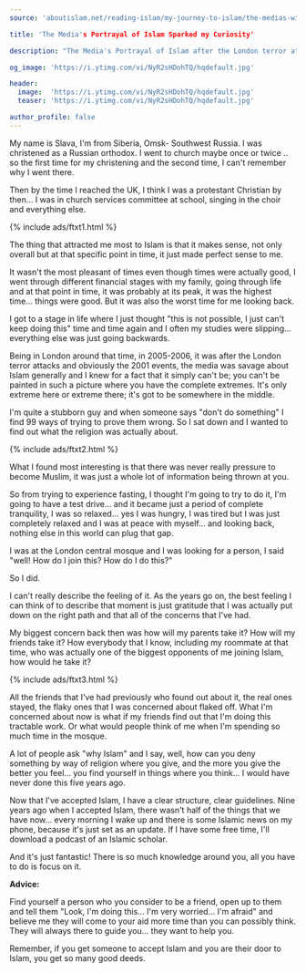 ```yaml
---
source: 'aboutislam.net/reading-islam/my-journey-to-islam/the-medias-wild-portrayal-of-islam-sparked-my-curiosity'

title: 'The Media's Portrayal of Islam Sparked my Curiosity'

description: "The Media's Portrayal of Islam after the London terror attacks in sparked my curiosity"

og_image: 'https://i.ytimg.com/vi/NyR2sHDohTQ/hqdefault.jpg'

header:
  image:  'https://i.ytimg.com/vi/NyR2sHDohTQ/hqdefault.jpg'
  teaser: 'https://i.ytimg.com/vi/NyR2sHDohTQ/hqdefault.jpg'

author_profile: false
---
```


My name is Slava, I'm from Siberia, Omsk- Southwest Russia. I was christened
as a Russian orthodox. I went to church maybe once or twice .. so the first time
for my christening and the second time, I can't remember why I went there.

Then by the time I reached the UK, I think I was a protestant Christian by
then... I was in church services committee at school, singing in the choir and
everything else.

{% include ads/ftxt1.html %}

The thing that attracted me most to
Islam is that it makes sense, not only overall but at that specific point
in time, it just made perfect sense to me.

It wasn't the most pleasant of times even though times were actually good, I
went through different financial stages with my family, going through life and
at that point in time, it was probably at its peak, it was the highest time...
things were good. But it was also the worst time for me looking back.

I got to a stage in life where I just thought "this is not possible, I just
can't keep doing this" time and time again and I often my studies were
slipping... everything else was just going backwards.

Being in London around that time, in 2005-2006, it was after the London
terror attacks and obviously the 2001 events, the
media was savage about Islam generally and I knew for
a fact that it simply can't be; you can't be painted in such a
picture where you have the complete extremes. It's only extreme here or
extreme there; it's got to be somewhere in the middle.

I'm quite a stubborn guy and when someone says "don't do something" I find 99
ways of trying to prove them wrong. So I sat down and I wanted to find out
what the religion was actually about.

{% include ads/ftxt2.html %}

What I found most interesting is that there was never really
pressure to become Muslim, it was just a whole lot
of information being thrown at you.

So from trying to experience fasting, I thought I'm going to try to do it, I'm
going to have a test drive... and it became just a period of complete
tranquility, I was so relaxed... yes I was hungry, I
was tired but I was just completely relaxed and I was at peace with myself...
and looking back, nothing else in this world can plug that gap.

I was at the London central mosque and I was looking for a person, I said
"well! How do I join this? How do I do this?"

So I did.

I can't really describe the feeling of it. As the years go on, the best
feeling I can think of to describe that moment is just
gratitude that I was actually put down on the right path and that all of the
concerns that I've had.

My biggest concern back then was how will my parents take it? How will my
friends take it? How everybody that I know, including my roommate at that
time, who was actually one of the biggest opponents of me joining Islam, how
would he take it?

{% include ads/ftxt3.html %}

All the friends that I've had previously who found out about it,
the real ones stayed, the flaky ones that I was concerned about flaked off.
What I'm concerned about now is what if my friends find out that I'm doing
this tractable work. Or what would people think of me when I'm spending so
much time in the mosque.

A lot of people ask "why Islam" and I
say, well, how can you deny something by way of religion where you give, and
the more you give the better you feel... you find yourself in things where you
think... I would have never done this five years ago.

Now that I've accepted Islam, I have a clear structure, clear guidelines. Nine
years ago when I accepted Islam, there wasn't half of the things that we have
now... every morning I wake up and there is some Islamic news on my phone,
because it's just set as an update. If I have some free time, I'll download a
podcast of an Islamic scholar.

And it's just fantastic! There is so much knowledge
around you, all you have to do is focus on it.

 **Advice:**

Find yourself a person who you consider to be a friend, open up to them and
tell them "Look, I'm doing this... I'm very worried... I'm afraid" and believe me
they will come to your aid more time than you can possibly think. They will
always there to guide you... they want to help you.

Remember, if you get someone to accept Islam and you are their door to Islam,
you get so many good deeds.

